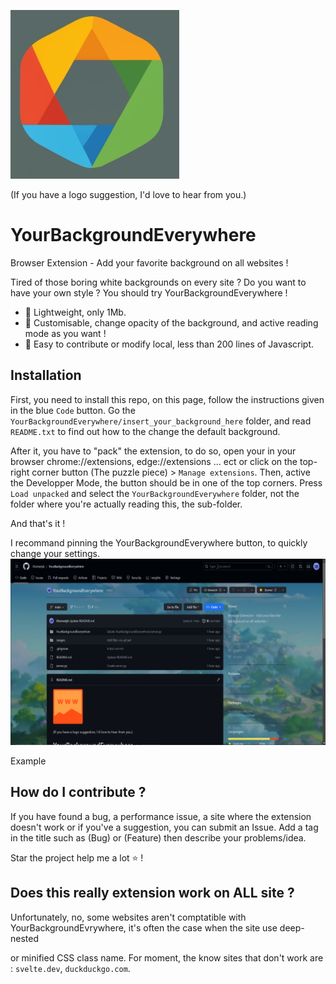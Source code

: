 ![YourBackgroundEverywhere's logo](https://github.com/Otomatyk/YourBackgroundEverywhere/blob/main/images/mini_logo.png)

(If you have a logo suggestion, I'd love to hear from you.)

# YourBackgroundEverywhere
Browser Extension - Add your favorite background on all websites !

Tired of those boring white backgrounds on every site ?
Do you want to have your own style ?
You should try YourBackgroundEverywhere !

- :leaves: Lightweight, only 1Mb.
- :art: Customisable, change opacity of the background, and active reading mode as you want !
- :handshake: Easy to contribute or modify local, less than 200 lines of Javascript.

## Installation
First, you need to install this repo, on this page, follow the instructions given in the blue `Code` button.
Go the `YourBackgroundEverywhere/insert_your_background_here` folder, and read `README.txt` to find out how to the change the default background.

After it, you have to "pack" the extension, to do so, open your in your browser chrome://extensions, edge://extensions ... ect or click on the top-right corner button (The puzzle piece) > `Manage extensions`.
Then, active the Developper Mode, the button should be in one of the top corners.
Press `Load unpacked` and select the `YourBackgroundEverywhere` folder, not the folder where you're actually reading this, the sub-folder.

And that's it !

I recommand pinning the YourBackgroundEverywhere button, to quickly change your settings.
![Example](https://github.com/Otomatyk/YourBackgroundEverywhere/blob/main/images/example.png)

Example

## How do I contribute ?
If you have found a bug, a performance issue, a site where the extension doesn't work or if you've a suggestion, you can submit an Issue.
Add a tag in the title such as (Bug) or (Feature) then describe your problems/idea.

Star the project help me a lot ⭐ !

## Does this really extension work on ALL site ?
Unfortunately, no, some websites aren't comptatible with YourBackgroundEvrywhere, it's often the case when the site use deep-nested <div> or minified CSS class name.
For moment, the know sites that don't work are : `svelte.dev`, `duckduckgo.com`.
